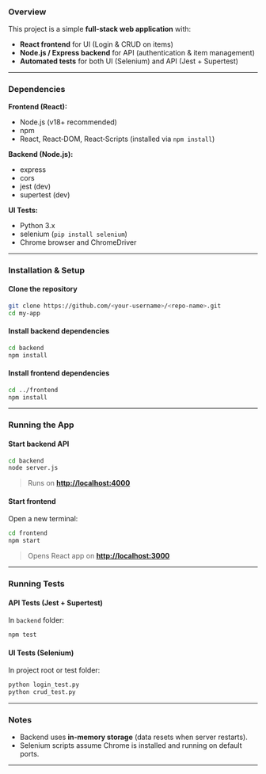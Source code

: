 
### Overview

This project is a simple **full‑stack web application** with:

*  **React frontend** for UI (Login & CRUD on items)
*  **Node.js / Express backend** for API (authentication & item management)
*  **Automated tests** for both UI (Selenium) and API (Jest + Supertest)

---

### Dependencies

**Frontend (React):**

* Node.js (v18+ recommended)
* npm
* React, React‑DOM, React‑Scripts (installed via `npm install`)

**Backend (Node.js):**

* express
* cors
* jest (dev)
* supertest (dev)

**UI Tests:**

* Python 3.x
* selenium (`pip install selenium`)
* Chrome browser and ChromeDriver

---

### Installation & Setup

#### Clone the repository

```bash
git clone https://github.com/<your-username>/<repo-name>.git
cd my-app
```

#### Install backend dependencies

```bash
cd backend
npm install
```

#### Install frontend dependencies

```bash
cd ../frontend
npm install
```

---

### Running the App

#### Start backend API

```bash
cd backend
node server.js
```

> Runs on **[http://localhost:4000](http://localhost:4000)**

#### Start frontend

Open a new terminal:

```bash
cd frontend
npm start
```

> Opens React app on **[http://localhost:3000](http://localhost:3000)**

---

### Running Tests

#### API Tests (Jest + Supertest)

In `backend` folder:

```bash
npm test
```

#### UI Tests (Selenium)

In project root or test folder:

```bash
python login_test.py
python crud_test.py
```

---

### Notes

* Backend uses **in‑memory storage** (data resets when server restarts).
* Selenium scripts assume Chrome is installed and running on default ports.

---
